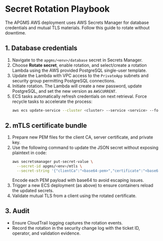 # Secret Rotation Playbook

The APGMS AWS deployment uses AWS Secrets Manager for database credentials and mutual TLS materials. Follow this guide to rotate without downtime.

## 1. Database credentials
1. Navigate to the `apgms/<env>/database` secret in Secrets Manager.
2. Choose **Rotate secret**, enable rotation, and select/create a rotation Lambda using the AWS provided PostgreSQL single-user template.
3. Update the Lambda with VPC access to the `PrivateApp` subnets and security group permitting PostgreSQL connections.
4. Initiate rotation. The Lambda will create a new password, update PostgreSQL, and set the new version as `AWSCURRENT`.
5. ECS tasks automatically refresh credentials on next retrieval. Force recycle tasks to accelerate the process:
   ```sh
   aws ecs update-service --cluster <cluster> --service <service> --force-new-deployment
   ```

## 2. mTLS certificate bundle
1. Prepare new PEM files for the client CA, server certificate, and private key.
2. Use the following command to update the JSON secret without exposing plaintext in code:
   ```sh
   aws secretsmanager put-secret-value \
     --secret-id apgms/<env>/mtls \
     --secret-string '{"clientCa":"<base64-pem>","certificate":"<base64-pem>","privateKey":"<base64-pem>"}'
   ```
   Encode each PEM payload with base64 to avoid escaping issues.
3. Trigger a new ECS deployment (as above) to ensure containers reload the updated secrets.
4. Validate mutual TLS from a client using the rotated certificate.

## 3. Audit
- Ensure CloudTrail logging captures the rotation events.
- Record the rotation in the security change log with the ticket ID, operator, and validation evidence.
